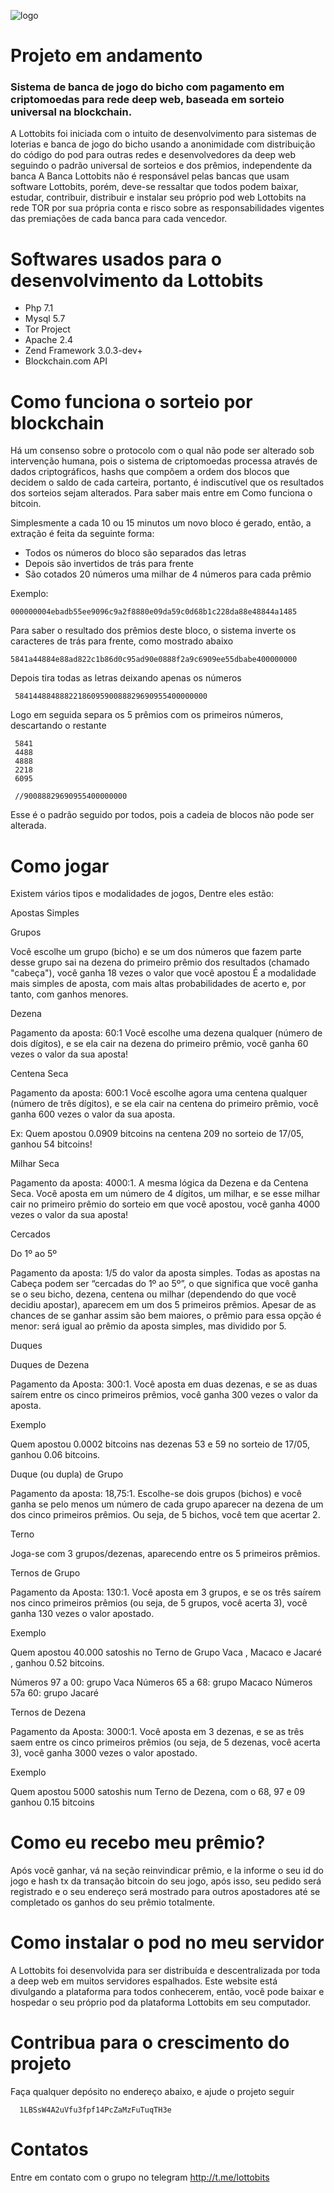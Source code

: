![logo](https://avatars1.githubusercontent.com/u/44135538?s=460&v=4)

# Projeto em andamento

### Sistema de banca de jogo do bicho com pagamento em criptomoedas para  rede deep web, baseada em sorteio universal na blockchain.

A Lottobits foi iniciada com o intuito de desenvolvimento para sistemas de loterias e banca de jogo do bicho usando a anonimidade com distribuição do código do pod para outras redes e desenvolvedores da deep web seguindo o padrão universal de sorteios e dos prêmios, independente da banca
A Banca Lottobits não é responsável pelas bancas que usam software Lottobits, porém, deve-se ressaltar que todos podem baixar, estudar, contribuir, distribuir e instalar seu próprio pod web Lottobits na rede TOR por sua própria conta e risco sobre as responsabilidades vigentes das premiações de cada banca para cada vencedor.

# 
# Softwares usados para o desenvolvimento da Lottobits

- Php 7.1
- Mysql 5.7
- Tor Project
- Apache 2.4
- Zend Framework 3.0.3-dev+
- Blockchain.com API

# Como funciona o sorteio por blockchain

Há um consenso sobre o protocolo com o qual não pode ser alterado sob intervenção humana, pois o sistema de criptomoedas processa através de dados criptográficos, hashs que compôem a ordem dos blocos que decidem o saldo de cada carteira, portanto, é indiscutível que os resultados dos sorteios sejam alterados. Para saber mais entre em <a link="https://pt.wikipedia.org/wiki/Bitcoin">Como funciona o bitcoin</a>.

Simplesmente a cada 10 ou 15 minutos um novo bloco é gerado, então, a extração é feita da seguinte forma:
-  Todos os números do bloco são separados das letras
-  Depois são invertidos de trás para frente
-  São cotados 20 números uma milhar de 4 números para cada prêmio
   
Exemplo:
    
    000000004ebadb55ee9096c9a2f8880e09da59c0d68b1c228da88e48844a1485

Para saber o resultado dos prêmios deste bloco, o sistema inverte os caracteres de trás para frente, como mostrado abaixo

    5841a44884e88ad822c1b86d0c95ad90e0888f2a9c6909ee55dbabe400000000
   
Depois tira todas as letras deixando apenas os números
  
     5841448848882218609590088829690955400000000
   
Logo em seguida separa os 5 prêmios com os primeiros números, descartando o restante

     5841
     4488
     4888
     2218
     6095
     
     //90088829690955400000000
     
Esse é o padrão seguido por todos, pois a cadeia de blocos não pode ser alterada.

# Como jogar

<p>Existem v&aacute;rios tipos e modalidades de jogos, Dentre eles est&atilde;o:</p>
   <p>Apostas Simples</p>
   
   <p>Grupos</p>
   <p>Você escolhe um grupo (bicho) e se um dos números que fazem parte desse grupo sai na dezena do primeiro prêmio dos resultados (chamado "cabeça"), você ganha 18 vezes o valor que você apostou
   É a modalidade mais simples de aposta, com mais altas probabilidades de acerto e, por tanto, com ganhos menores.</p>
   
   <p>Dezena</p>
   <p>Pagamento da aposta: 60:1
   Você escolhe uma dezena qualquer (número de dois dígitos), e se ela cair na dezena do primeiro prêmio, você ganha 60 vezes o valor da sua aposta!</p>

   <p>Centena Seca</p>
   <p>Pagamento da aposta: 600:1
   Você escolhe agora uma centena qualquer (número de três dígitos), e se ela cair na centena do primeiro prêmio, você ganha 600 vezes o valor da sua aposta.
    
   Ex: Quem apostou 0.0909 bitcoins na centena 209 no sorteio de 17/05, ganhou 54 bitcoins!</p>
    
   <p>Milhar Seca</p>
   <p>Pagamento da aposta: 4000:1.
   A mesma lógica da Dezena e da Centena Seca. Você aposta em um número de 4 dígitos, um milhar, e se esse milhar cair no primeiro prêmio do sorteio em que você apostou, você ganha 4000 vezes o valor da sua aposta!</p>

   <p>Cercados</p>
   
   <p>Do 1º ao 5º</p>
   <p>Pagamento da aposta: 1/5 do valor da aposta simples.
   Todas as apostas na Cabeça podem ser “cercadas do 1º ao 5º”, o que significa que você ganha se o seu bicho, dezena, centena ou milhar (dependendo do que você decidiu apostar), aparecem em um dos 5 primeiros prêmios. Apesar de as chances de se ganhar assim são bem maiores, o prêmio para essa opção é menor: será igual ao prêmio da aposta simples, mas dividido por 5.</p>

   <p>Duques</p>
   
   <p>Duques de Dezena</p>
   <p>Pagamento da Aposta: 300:1.
   Você aposta em duas dezenas, e se as duas saírem entre os cinco primeiros prêmios, você ganha 300 vezes o valor da aposta.

   Exemplo

   Quem apostou 0.0002 bitcoins nas dezenas 53 e 59 no sorteio de 17/05, ganhou 0.06 bitcoins.</p>

   <p>Duque (ou dupla) de Grupo</p>
   <p>Pagamento da aposta: 18,75:1.
   Escolhe-se dois grupos (bichos) e você ganha se pelo menos um número de cada grupo aparecer na dezena de um dos cinco primeiros prêmios. Ou seja, de 5 bichos, você tem que acertar 2.</p>
   
   
   <p>Terno</p>
   Joga-se com 3 grupos/dezenas, aparecendo entre os 5 primeiros prêmios.

   <p>Ternos de Grupo</p>
   <p>Pagamento da Aposta: 130:1.
   Você aposta em 3 grupos, e se os três saírem nos cinco primeiros prêmios (ou seja, de 5 grupos, você acerta 3), você ganha 130 vezes o valor apostado.

   Exemplo

   Quem apostou 40.000 satoshis no Terno de Grupo Vaca , Macaco e Jacaré , ganhou 0.52 bitcoins.

   Números 97 a 00: grupo Vaca Números 65 a 68: grupo Macaco Números 57a 60: grupo Jacaré</p>
   
   <p>Ternos de Dezena</p>
   <p>Pagamento da Aposta: 3000:1.
   Você aposta em 3 dezenas, e se as três saem entre os cinco primeiros prêmios (ou seja, de 5 dezenas, você acerta 3), você ganha 3000 vezes o valor apostado.

   Exemplo

   Quem apostou 5000 satoshis num Terno de Dezena, com o 68, 97 e 09 ganhou 0.15 bitcoins</p>
   
# Como eu recebo meu prêmio?

Após você ganhar, vá na seção reinvindicar prêmio, e la informe o seu id do jogo e hash tx da transação bitcoin do seu jogo, após isso, seu pedido será registrado e o seu endereço será mostrado para outros apostadores até se completado os ganhos do seu prêmio totalmente.

# Como instalar o pod no meu servidor 

A Lottobits foi desenvolvida para ser distribuída e descentralizada por toda a deep web em muitos servidores espalhados.
Este website está divulgando a plataforma para todos conhecerem, então, você pode baixar e hospedar o seu próprio pod da plataforma Lottobits em seu computador.

# Contribua para o crescimento do projeto

Faça qualquer depósito no endereço abaixo, e ajude o projeto seguir

      1LBSsW4A2uVfu3fpf14PcZaMzFuTuqTH3e
      
# Contatos

Entre em contato com o grupo no telegram http://t.me/lottobits
